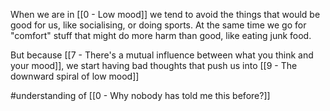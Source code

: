 When we are in [[0 - Low mood]] we tend to avoid the things that would be good for us, like socialising, or doing sports. At the same time we go for "comfort" stuff that might do more harm than good, like eating junk food.

But because [[7 - There's a mutual influence between what you think and your mood]], we start having bad thoughts that push us into [[9 - The downward spiral of low mood]]


#understanding of [[0 - Why nobody has told me this before?]]